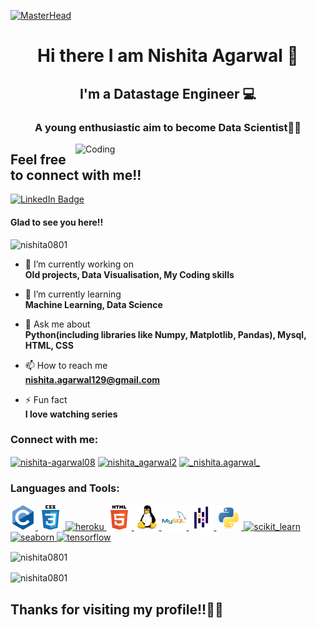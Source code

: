 [![MasterHead](https://visme.co/blog/wp-content/uploads/2019/10/animated-presentation-software-header-wide.gif)](https://rishavchanda.io)
<h1 align="center">Hi there I am Nishita Agarwal 👋</h1>
<h2 align="center">I'm a Datastage Engineer 💻</h2>
<h3 align="center">A young enthusiastic aim to become Data Scientist👩‍💻</h3>
<img align="right" alt="Coding" width="400" src="https://camo.githubusercontent.com/374987f773148e46b1851b9e3bc4bf71b182562dd002620ef3e4263cb3997130/68747470733a2f2f6d69726f2e6d656469756d2e636f6d2f6d61782f3837352f312a7164415731546a434e353768316c6275757a766368672e676966">
<h2>Feel free to connect with me!!</h2>

[![LinkedIn Badge](https://img.shields.io/badge/LinkedIn-Profile-informational?style=flat&logo=linkedin&logoColor=white&color=0D76A8)](https://www.linkedin.com/in/nishita-agarwal08)

<h4>Glad to see you here!!</h4> 
<p align="left"> <img src="https://komarev.com/ghpvc/?username=nishita0801&label=Profile%20views&color=0e75b6&style=flat" alt="nishita0801" /> </p>

- 🔭 I’m currently working on <br> **Old projects, Data Visualisation, My Coding skills**

- 🌱 I’m currently learning <br> **Machine Learning, Data Science**

- 💬 Ask me about <br> **Python(including libraries like Numpy, Matplotlib, Pandas), Mysql, HTML, CSS**

- 📫 How to reach me <br> **nishita.agarwal129@gmail.com**


- ⚡ Fun fact <br> **I love watching series**

<h3 align="left">Connect with me:</h3>
<p align="left">
<a href="https://linkedin.com/in/nishita-agarwal08" target="blank"><img align="center" src="https://raw.githubusercontent.com/rahuldkjain/github-profile-readme-generator/master/src/images/icons/Social/linked-in-alt.svg" alt="nishita-agarwal08" height="30" width="40" /></a>
<a href="https://www.hackerrank.com/nishita_agarwal2" target="blank"><img align="center" src="https://raw.githubusercontent.com/rahuldkjain/github-profile-readme-generator/master/src/images/icons/Social/hackerrank.svg" alt="nishita_agarwal2" height="30" width="40" /></a>
<a href="https://instagram.com/_nishita.agarwal_" target="blank"><img align="center" src="https://raw.githubusercontent.com/rahuldkjain/github-profile-readme-generator/master/src/images/icons/Social/instagram.svg" alt="_nishita.agarwal_" height="30" width="40" /></a>
</p>

<h3 align="left">Languages and Tools:</h3>
<p align="left"> <a href="https://www.cprogramming.com/" target="_blank" rel="noreferrer"> <img src="https://raw.githubusercontent.com/devicons/devicon/master/icons/c/c-original.svg" alt="c" width="40" height="40"/> </a> <a href="https://www.w3schools.com/css/" target="_blank" rel="noreferrer"> <img src="https://raw.githubusercontent.com/devicons/devicon/master/icons/css3/css3-original-wordmark.svg" alt="css3" width="40" height="40"/> </a> <a href="https://heroku.com" target="_blank" rel="noreferrer"> <img src="https://www.vectorlogo.zone/logos/heroku/heroku-icon.svg" alt="heroku" width="40" height="40"/> </a> <a href="https://www.w3.org/html/" target="_blank" rel="noreferrer"> <img src="https://raw.githubusercontent.com/devicons/devicon/master/icons/html5/html5-original-wordmark.svg" alt="html5" width="40" height="40"/> </a> <a href="https://www.linux.org/" target="_blank" rel="noreferrer"> <img src="https://raw.githubusercontent.com/devicons/devicon/master/icons/linux/linux-original.svg" alt="linux" width="40" height="40"/> </a> <a href="https://www.mysql.com/" target="_blank" rel="noreferrer"> <img src="https://raw.githubusercontent.com/devicons/devicon/master/icons/mysql/mysql-original-wordmark.svg" alt="mysql" width="40" height="40"/> </a> <a href="https://pandas.pydata.org/" target="_blank" rel="noreferrer"> <img src="https://raw.githubusercontent.com/devicons/devicon/2ae2a900d2f041da66e950e4d48052658d850630/icons/pandas/pandas-original.svg" alt="pandas" width="40" height="40"/> </a> <a href="https://www.python.org" target="_blank" rel="noreferrer"> <img src="https://raw.githubusercontent.com/devicons/devicon/master/icons/python/python-original.svg" alt="python" width="40" height="40"/> </a> <a href="https://scikit-learn.org/" target="_blank" rel="noreferrer"> <img src="https://upload.wikimedia.org/wikipedia/commons/0/05/Scikit_learn_logo_small.svg" alt="scikit_learn" width="40" height="40"/> </a> <a href="https://seaborn.pydata.org/" target="_blank" rel="noreferrer"> <img src="https://seaborn.pydata.org/_images/logo-mark-lightbg.svg" alt="seaborn" width="40" height="40"/> </a> <a href="https://www.tensorflow.org" target="_blank" rel="noreferrer"> <img src="https://www.vectorlogo.zone/logos/tensorflow/tensorflow-icon.svg" alt="tensorflow" width="40" height="40"/> </a> </p>

<p><img align="center" src="https://github-readme-stats.vercel.app/api/top-langs?username=nishita0801&show_icons=true&locale=en&layout=compact" alt="nishita0801" /></p>

<p><img align="center" src="https://github-readme-streak-stats.herokuapp.com/?user=nishita0801&" alt="nishita0801" /></p>


<h2> Thanks for visiting my profile!!🙋‍♀️</h2>
